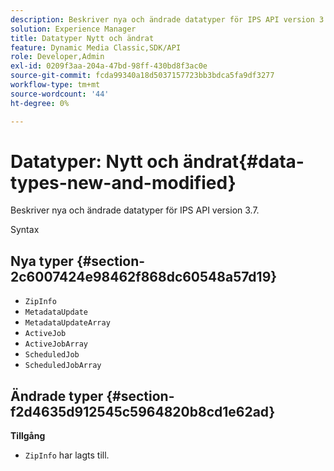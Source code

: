 ```yaml
---
description: Beskriver nya och ändrade datatyper för IPS API version 3.7.
solution: Experience Manager
title: Datatyper Nytt och ändrat
feature: Dynamic Media Classic,SDK/API
role: Developer,Admin
exl-id: 0209f3aa-204a-47bd-98ff-430bd8f3ac0e
source-git-commit: fcda99340a18d5037157723bb3bdca5fa9df3277
workflow-type: tm+mt
source-wordcount: '44'
ht-degree: 0%

---
```


# Datatyper: Nytt och ändrat{#data-types-new-and-modified}

Beskriver nya och ändrade datatyper för IPS API version 3.7.

Syntax

## Nya typer {#section-2c6007424e98462f868dc60548a57d19}

* `ZipInfo`
* `MetadataUpdate`
* `MetadataUpdateArray`
* `ActiveJob`
* `ActiveJobArray`
* `ScheduledJob`
* `ScheduledJobArray`

## Ändrade typer {#section-f2d4635d912545c5964820b8cd1e62ad}

**Tillgång**

* `ZipInfo` har lagts till.
